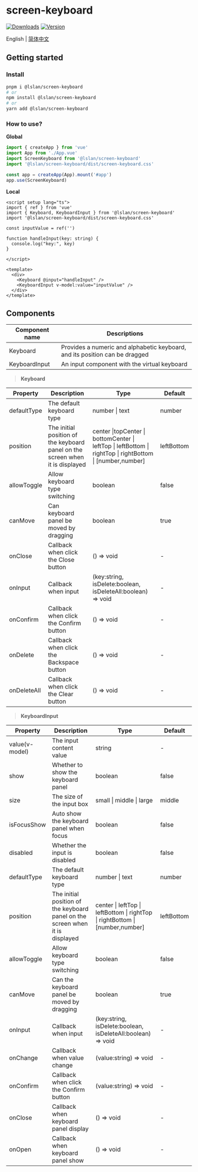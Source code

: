 # screen-keyboard

[![Downloads](https://img.shields.io/npm/dm/@lslan/screen-keyboard.svg)](https://www.npmjs.com/package/@lslan/screen-keyboard) [![Version](https://img.shields.io/npm/v/@lslan/screen-keyboard.svg)](https://www.npmjs.com/package/@lslan/screen-keyboard)

English | [简体中文](./README-zh_CN.md)

## Getting started

### Install

```bash
pnpm i @lslan/screen-keyboard
# or
npm install @lslan/screen-keyboard
# or
yarn add @lslan/screen-keyboard
```


### How to use?

**Global**

```ts
import { createApp } from 'vue'
import App from './App.vue'
import ScreenKeyboard from '@lslan/screen-keyboard'
import '@lslan/screen-keyboard/dist/screen-keyboard.css'

const app = createApp(App).mount('#app')
app.use(ScreenKeyboard)
```

**Local**

```vue
<script setup lang="ts">
import { ref } from 'vue'
import { Keyboard, KeyboardInput } from '@lslan/screen-keyboard'
import '@lslan/screen-keyboard/dist/screen-keyboard.css'

const inputValue = ref('')

function handleInput(key: string) {
  console.log("key:", key)
}

</script>

<template>
  <div>
    <Keyboard @input="handleInput" />
    <KeyboardInput v-model:value="inputValue" />
  </div>
</template>
```

## Components

| Component name | Descriptions                                                 |
| -------------- | ------------------------------------------------------------ |
| Keyboard       | Provides a numeric and alphabetic keyboard, and its position can be dragged |
| KeyboardInput  | An input component with the virtual keyboard                 |


> **Keyboard**

| Property    | Description                                                  | Type                                                         | Default    |
| ----------- | ------------------------------------------------------------ | ------------------------------------------------------------ | ---------- |
| defaultType | The default keyboard type                                    | number \| text                                               | number     |
| position    | The initial position of the keyboard panel on the screen when it is displayed | center \|topCenter \| bottomCenter \| leftTop \| leftBottom \| rightTop \| rightBottom \| [number,number] | leftBottom |
| allowToggle | Allow keyboard type switching                                | boolean                                                      | false      |
| canMove     | Can keyboard panel be moved by dragging                      | boolean                                                      | true       |
| onClose     | Callback when click the Close button                         | () => void                                                   | -          |
| onInput     | Callback when input                                          | (key:string, isDelete:boolean, isDeleteAll:boolean) => void  | -          |
| onConfirm   | Callback when click the Confirm button                       | () => void                                                   | -          |
| onDelete    | Callback when click the Backspace button                     | () => void                                                   | -          |
| onDeleteAll | Callback when click the Clear button                         | () => void                                                   | -          |

> **KeyboardInput**

| Property       | Description                                                  | Type                                                         | Default    |
| -------------- | ------------------------------------------------------------ | ------------------------------------------------------------ | ---------- |
| value(v-model) | The input content value                                      | string                                                       | -          |
| show           | Whether to show the keyboard panel                           | boolean                                                      | false      |
| size           | The size of the input box                                    | small \| middle \| large                                     | middle     |
| isFocusShow    | Auto show the keyboard panel when focus                      | boolean                                                      | false      |
| disabled       | Whether the input is disabled                                | boolean                                                      | false      |
| defaultType    | The default keyboard type                                    | number \| text                                               | number     |
| position       | The initial position of the keyboard panel on the screen when it is displayed | center \| leftTop \| leftBottom \| rightTop \| rightBottom \| [number,number] | leftBottom |
| allowToggle    | Allow keyboard type switching                                | boolean                                                      | false      |
| canMove        | Can the keyboard panel be moved by dragging                  | boolean                                                      | true       |
| onInput        | Callback when input                                          | (key:string, isDelete:boolean, isDeleteAll:boolean) => void  | -          |
| onChange       | Callback when value change                                   | (value:string) => void                                       | -          |
| onConfirm      | Callback when click the Confirm button                       | (value:string) => void                                       | -          |
| onClose        | Callback when keyboard panel display                         | () => void                                                   | -          |
| onOpen         | Callback when keyboard panel show                            | () => void                                                   | -          |

